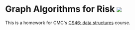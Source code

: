 # Graph Algorithms for Risk [![](https://github.com/RuiluGao/risk/workflows/tests/badge.svg)](https://github.com/mikeizbicki/risk/actions?query=workflow%3Atests)

This is a homework for CMC's [CS46: data structures](https://github.com/mikeizbicki/cmc-csci046) course.
